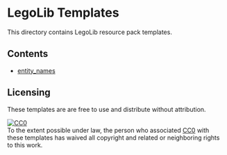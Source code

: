 # LegoLib Templates  
This directory contains LegoLib resource pack templates.  

## Contents  
- [entity_names](https://github.com/LegoLib-Fabric/community/tree/main/templates/entity_names/)  

## Licensing  
These templates are are free to use and distribute without attribution.  

[![CC0](https://licensebuttons.net/p/zero/1.0/80x15.png)](http://creativecommons.org/publicdomain/zero/1.0/)  
To the extent possible under law, the person who associated [CC0](http://creativecommons.org/publicdomain/zero/1.0/) with these templates has waived all copyright and related or neighboring rights to this work.  

